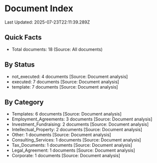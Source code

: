 # Document Index
Last Updated: 2025-07-23T22:11:39.289Z

## Quick Facts
- Total documents: 18 (Source: All documents)

## By Status
- not_executed: 4 documents [Source: Document analysis]
- executed: 7 documents [Source: Document analysis]
- template: 7 documents [Source: Document analysis]

## By Category
- Templates: 6 documents [Source: Document analysis]
- Employment_Agreements: 3 documents [Source: Document analysis]
- Investment_Fundraising: 2 documents [Source: Document analysis]
- Intellectual_Property: 2 documents [Source: Document analysis]
- Other: 1 documents [Source: Document analysis]
- Consulting_Services: 1 documents [Source: Document analysis]
- Tax_Documents: 1 documents [Source: Document analysis]
- Legal_Agreement: 1 documents [Source: Document analysis]
- Corporate: 1 documents [Source: Document analysis]

